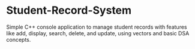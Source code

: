 # Student-Record-System
Simple C++ console application to manage student records with features like add, display, search, delete, and update, using vectors and basic DSA concepts.
